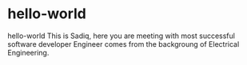 # hello-world
hello-world
This is Sadiq, here you are meeting with most successful software developer Engineer comes from the backgroung of Electrical Engineering.
